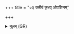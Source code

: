 +++
title = "०३ क्लीबं कृध्य् ओपशिनम्"

+++
<details><summary>मूलम् (GR)</summary>

क्लीबं कृध्य् ओपशिनम्  
अथो कुरीरिणं कृधि ।  
उभाभ्याम् अस्य ग्रावभ्याम्  
इन्द्रो भिनत्त्व् आण्ड्यौ ॥
</details>